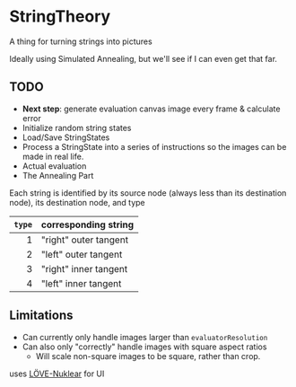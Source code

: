# StringTheory
A thing for turning strings into pictures

Ideally using Simulated Annealing, but we'll see if I can even get that far.

## TODO
- **Next step**: generate evaluation canvas image every frame & calculate error
- Initialize random string states
- Load/Save StringStates
- Process a StringState into a series of instructions so the images can be made in real life.
- Actual evaluation
- The Annealing Part

Each string is identified by its source node (always less than its destination node), its destination node, and type

|`type`|corresponding string|
|---:|-|
|1| "right" outer tangent|
|2| "left" outer tangent|
|3| "right" inner tangent|
|4| "left" inner tangent|

## Limitations
- Can currently only handle images larger than `evaluatorResolution`
- Can also only "correctly" handle images with square aspect ratios
  - Will scale non-square images to be square, rather than crop.

uses [LÖVE-Nuklear](https://github.com/keharriso/love-nuklear) for UI